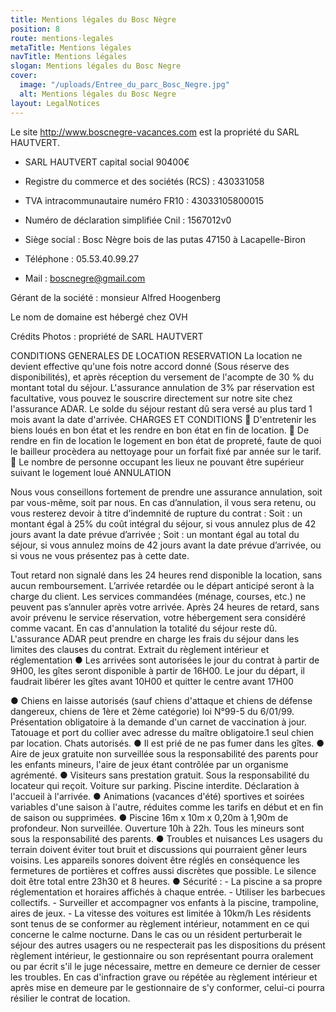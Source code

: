 ```yaml
---
title: Mentions légales du Bosc Nègre
position: 8
route: mentions-legales
metaTitle: Mentions légales
navTitle: Mentions légales
slogan: Mentions légales du Bosc Negre
cover:
  image: "/uploads/Entree_du_parc_Bosc_Negre.jpg"
  alt: Mentions légales du Bosc Negre
layout: LegalNotices
---
```


Le site http://www.boscnegre-vacances.com est la propriété du SARL HAUTVERT.

- SARL HAUTVERT capital social 90400€

- Registre du commerce et des sociétés (RCS) : 430331058

- TVA intracommunautaire numéro FR10 : 43033105800015

- Numéro de déclaration simplifiée Cnil : 1567012v0

- Siège social : Bosc Nègre bois de las putas 47150 à Lacapelle-Biron

- Téléphone : 05.53.40.99.27

- Mail : boscnegre@gmail.com

Gérant de la société : monsieur Alfred Hoogenberg

Le nom de domaine est hébergé chez OVH

Crédits Photos : propriété de SARL HAUTVERT

CONDITIONS GENERALES DE LOCATION RESERVATION
La location ne devient effective qu'une fois notre accord donné (Sous réserve des disponibilités), et après réception du versement de l'acompte de 30 % du montant total du séjour. L'assurance annulation de 3% par réservation est facultative, vous pouvez le souscrire directement sur notre site chez l'assurance ADAR. Le solde du séjour restant dû sera versé au plus tard 1 mois avant la date d'arrivée.
CHARGES ET CONDITIONS
 D'entretenir les biens loués en bon état et les rendre en bon état en fin de location.
 De rendre en fin de location le logement en bon état de propreté, faute de quoi le bailleur procèdera au nettoyage pour un forfait fixé par année sur le tarif.
 Le nombre de personne occupant les lieux ne pouvant être supérieur suivant le logement loué
ANNULATION

Nous vous conseillons fortement de prendre une assurance annulation, soit par vous-même, soit par nous.
En cas d’annulation, il vous sera retenu, ou vous resterez devoir à titre d’indemnité de rupture du contrat :
Soit : un montant égal à 25% du coût intégral du séjour, si vous annulez plus de 42 jours avant la date prévue d’arrivée ;
Soit : un montant égal au total du séjour, si vous annulez moins de 42 jours avant la date prévue d’arrivée, ou si vous ne vous présentez pas à cette date.

Tout retard non signalé dans les 24 heures rend disponible la location, sans aucun remboursement. L’arrivée retardée ou le départ anticipé seront à la charge du client. Les services commandées (ménage, courses, etc.) ne peuvent pas s’annuler après votre arrivée.
Après 24 heures de retard, sans avoir prévenu le service réservation, votre hébergement sera considéré comme vacant.
En cas d'annulation la totalité du séjour reste dû. L'assurance ADAR peut prendre en charge les frais du séjour dans les limites des clauses du contrat.
Extrait du règlement intérieur et réglementation
● Les arrivées sont autorisées le jour du contrat à partir de 9H00, les gîtes seront disponible à partir de 16H00.
Le jour du départ, il faudrait libérer les gîtes avant 10H00 et quitter le centre avant 17H00

● Chiens en laisse autorisés (sauf chiens d'attaque et chiens de défense dangereux, chiens de 1ère et 2ème catégorie) loi N°99-5 du 6/01/99. Présentation obligatoire à la demande d'un carnet de vaccination à jour. Tatouage
et port du collier avec adresse du maître obligatoire.1 seul chien par location. Chats autorisés.
● Il est prié de ne pas fumer dans les gîtes.
● Aire de jeux gratuite non surveillée sous la responsabilité des parents pour les enfants mineurs, l'aire de jeux étant contrôlée par un organisme agrémenté.
● Visiteurs sans prestation gratuit. Sous la responsabilité du locateur qui reçoit. Voiture sur parking. Piscine interdite. Déclaration à l'accueil à l'arrivée.
● Animations (vacances d'été) sportives et soirées variables d'une saison à l'autre, réduites comme les tarifs en début et en fin de saison ou supprimées.
● Piscine 16m x 10m x 0,20m à 1,90m de profondeur. Non surveillée. Ouverture 10h à 22h. Tous les mineurs sont sous la responsabilité des parents.
● Troubles et nuisances
Les usagers du terrain doivent éviter tout bruit et discussions qui pourraient gêner leurs voisins.
Les appareils sonores doivent être réglés en conséquence les fermetures de portières et coffres aussi discrètes que possible. Le silence doit être total entre 23h30 et 8 heures.
● Sécurité : - La piscine a sa propre réglementation et horaires affichés à chaque entrée. - Utiliser les barbecues collectifs. - Surveiller et accompagner vos enfants à la piscine, trampoline, aires de jeux. - La vitesse des voitures est limitée à 10km/h
Les résidents sont tenus de se conformer au règlement intérieur, notamment en ce qui concerne le calme nocturne. Dans le cas ou un résident perturberait le séjour des autres usagers ou ne respecterait pas les dispositions du présent règlement intérieur, le gestionnaire ou son représentant pourra oralement ou par écrit s'il le juge nécessaire, mettre en demeure ce dernier de cesser les troubles. En cas d'infraction grave ou répétée au règlement intérieur et après mise en demeure par le gestionnaire de s'y conformer, celui-ci pourra résilier le contrat de location.

